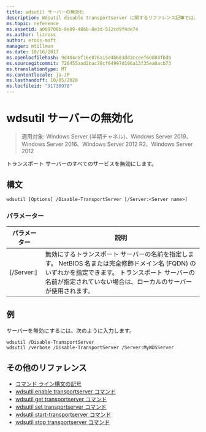 ```yaml
---
title: wdsutil サーバーの無効化
description: Wdsutil disable transportserver に関するリファレンス記事では、トランスポートサーバーのすべてのサービスを無効にしています。
ms.topic: reference
ms.assetid: a009706b-8e89-486b-8e3d-512cd9f4de74
ms.author: lizross
author: eross-msft
manager: mtillman
ms.date: 10/16/2017
ms.openlocfilehash: 9d404c8f16e876a15e4b683dd3cceef60804fbdb
ms.sourcegitcommit: 720455aad2bac78cf64997d196a13f35ea0acb73
ms.translationtype: MT
ms.contentlocale: ja-JP
ms.lasthandoff: 10/05/2020
ms.locfileid: "91730978"
---
```

# <a name="wdsutil-disable-transportserver"></a>wdsutil サーバーの無効化

> 適用対象: Windows Server (半期チャネル)、Windows Server 2019、Windows Server 2016、Windows Server 2012 R2、Windows Server 2012

トランスポート サーバーのすべてのサービスを無効にします。

## <a name="syntax"></a>構文
```
wdsutil [Options] /Disable-TransportServer [/Server:<Server name>]
```
### <a name="parameters"></a>パラメーター
|パラメーター|説明|
|-------|--------|
|[/Server:<Server name>]|無効にするトランスポート サーバーの名前を指定します。 NetBIOS 名または完全修飾ドメイン名 (FQDN) のいずれかを指定できます。 トランスポート サーバーの名前が指定されていない場合は、ローカルのサーバーが使用されます。|
## <a name="examples"></a>例
サーバーを無効にするには、次のように入力します。
```
wdsutil /Disable-TransportServer
wdsutil /verbose /Disable-TransportServer /Server:MyWDSServer
```
## <a name="additional-references"></a>その他のリファレンス
- [コマンド ライン構文の記号](command-line-syntax-key.md)
- [wdsutil enable transportserver コマンド](wdsutil-enable-transportserver.md)
- [wdsutil get transportserver コマンド](wdsutil-get-transportserver.md)
- [wdsutil set transportserver コマンド](wdsutil-set-transportserver.md)
- [wdsutil start-transportserver コマンド](wdsutil-start-transportserver.md)
- [wdsutil stop transportserver コマンド](wdsutil-stop-transportserver.md)
